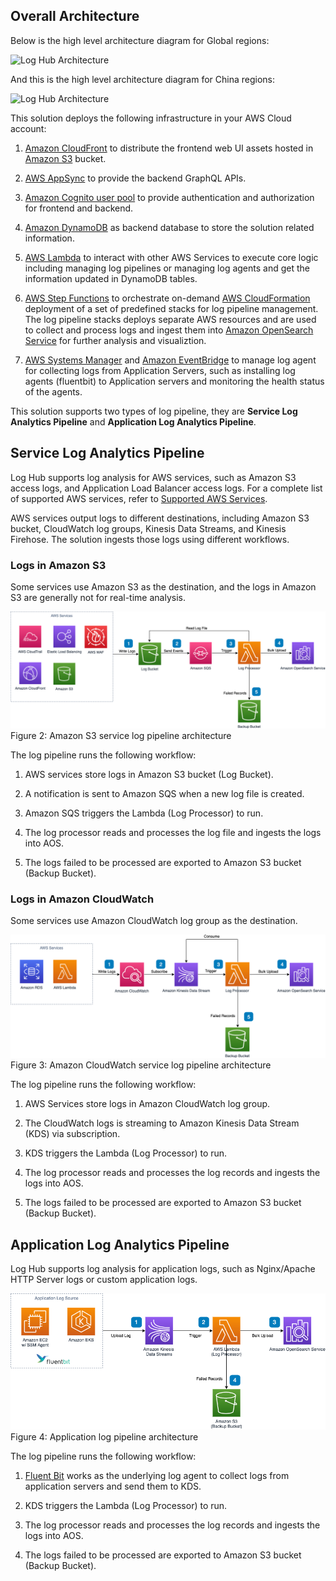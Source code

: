 ## Overall Architecture

Below is the high level architecture diagram for Global regions:

![Log Hub Architecture](../../images/architecture/arch-new.png)

And this is the high level architecture diagram for China regions:

![Log Hub Architecture](../../images/architecture/arch-new-cn.png)

This solution deploys the following infrastructure in your AWS Cloud account:

1. [Amazon CloudFront](https://aws.amazon.com/cloudfront) to distribute the frontend web UI assets hosted in [Amazon S3](https://aws.amazon.com/s3/) bucket.

1. [AWS AppSync](https://aws.amazon.com/appsync) to provide the backend GraphQL APIs.

1. [Amazon Cognito user pool](https://aws.amazon.com/cognito) to provide authentication and authorization for frontend and backend.

1. [Amazon DynamoDB](https://aws.amazon.com/dynamodb) as backend database to store the solution related information.

1. [AWS Lambda](https://aws.amazon.com/lambda) to interact with other AWS Services to execute core logic including managing log pipelines or managing log agents and get the information updated in DynamoDB tables.

1. [AWS Step Functions](https://aws.amazon.com/step-functions) to orchestrate on-demand [AWS CloudFormation](https://aws.amazon.com/cloudformation) deployment of a set of predefined stacks for log pipeline management. The log pipeline stacks deploys separate AWS resources and are used to collect and process logs and ingest them into [Amazon OpenSearch Service](https://aws.amazon.com/opensearch-service) for further analysis and visualiztion.

1. [AWS Systems Manager](https://aws.amazon.com/systems-manager) and [Amazon EventBridge](https://aws.amazon.com/eventbridge) to manage log agent for collecting logs from Application Servers, such as installing log agents (fluentbit) to Application servers and monitoring the health status of the agents.




This solution supports two types of log pipeline, they are **Service Log Analytics Pipeline** and **Application Log Analytics Pipeline**.

## Service Log Analytics Pipeline

Log Hub supports log analysis for AWS services, such as Amazon S3 access logs, and Application Load Balancer access logs. For a complete list of supported AWS services, refer to [Supported AWS Services](./considerations.md).

AWS services output logs to different destinations, including Amazon S3 bucket, CloudWatch log groups, Kinesis Data Streams, and Kinesis Firehose. The solution ingests those logs using different workflows.

### Logs in Amazon S3

Some services use Amazon S3 as the destination, and the logs in Amazon S3 are generally not for real-time analysis. 

![Service Pipeline (S3) Stack Architecture](../images/architecture/service-pipeline-s3.png)
Figure 2: Amazon S3 service log pipeline architecture

The log pipeline runs the following workflow:

1. AWS services store logs in Amazon S3 bucket (Log Bucket).

2. A notification is sent to Amazon SQS when a new log file is created.

3. Amazon SQS triggers the Lambda (Log Processor) to run.

4. The log processor reads and processes the log file and ingests the logs into AOS.

5. The logs failed to be processed are exported to Amazon S3 bucket (Backup Bucket).


### Logs in Amazon CloudWatch

Some services use Amazon CloudWatch log group as the destination. 

![Service Pipeline (CW) Stack Architecture](../images/architecture/service-pipeline-cw.png)
Figure 3: Amazon CloudWatch service log pipeline architecture

The log pipeline runs the following workflow:

1. AWS Services store logs in Amazon CloudWatch log group.

2. The CloudWatch logs is streaming to Amazon Kinesis Data Stream (KDS) via subscription.

3. KDS triggers the Lambda (Log Processor) to run.

4. The log processor reads and processes the log records and ingests the logs into AOS.

5. The logs failed to be processed are exported to Amazon S3 bucket (Backup Bucket).


## Application Log Analytics Pipeline

Log Hub supports log analysis for application logs, such as Nginx/Apache HTTP Server logs or custom application logs. 

![Application Pipeline Stack Architecture](../images/architecture/app-pipeline.png)
Figure 4: Application log pipeline architecture

The log pipeline runs the following workflow:

1. [Fluent Bit](https://fluentbit.io/) works as the underlying log agent to collect logs from application servers and send them to KDS.

2. KDS triggers the Lambda (Log Processor) to run.

3. The log processor reads and processes the log records and ingests the logs into AOS.

4. The logs failed to be processed are exported to Amazon S3 bucket (Backup Bucket).


[s3log]: https://docs.aws.amazon.com/AmazonS3/latest/userguide/ServerLogs.html
[alblog]: https://docs.aws.amazon.com/elasticloadbalancing/latest/application/load-balancer-access-logs.html
[s3]: https://aws.amazon.com/s3/
[cloudfront]: https://aws.amazon.com/cloudfront/
[cognito]: https://aws.amazon.com/cognito/
[appsync]: https://aws.amazon.com/appsync/
[lambda]: https://aws.amazon.com/lambda/
[dynamodb]: https://aws.amazon.com/dynamodb/
[systemsmanager]: https://aws.amazon.com/systemmanager/
[stepfunction]: https://aws.amazon.com/stepfunctions/
